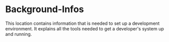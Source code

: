 # Background-Infos
This location contains information that is needed to set up a development environment. It explains all the 
tools needed to get a developer's system up and running.